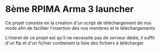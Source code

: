 # 8ème RPIMA Arma 3 launcher
Ce projet consiste en la création d'un script de téléchargement de nos mods afin de faciliter l'insertion des nos membres et le téléchargements

L'interet de ce projet est qu'il ne necessite pas de serveur dédié, il suffit d'un ftp et d'un fichier conttenant la liste des fichiers à télécharger.
